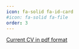 ```yaml
---
icon: fa-solid fa-id-card
#icon: fa-solid fa-file
order: 3
---
```


[Current CV in pdf format](https://drive.google.com/file/d/1cKHeeD8DM3jNKYW1MY0XEnQP4L8UUJAf/view?usp=sharing)